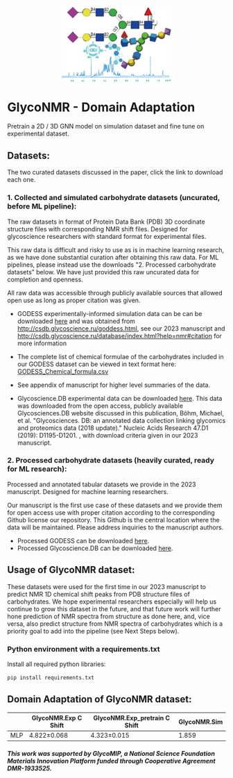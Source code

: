 <p align='center'>
  <img width='50%' src='GlycoNMR_logo.png' />
</p>

# GlycoNMR - Domain Adaptation

Pretrain a 2D / 3D GNN model on simulation dataset and fine tune on experimental dataset. 

## Datasets:

The two curated datasets discussed in the paper, click the link to download each one. 

### 1. Collected and simulated carbohydrate datasets (uncurated, before ML pipeline): 

The raw datasets in format of Protein Data Bank (PDB) 3D coordinate structure files with corresponding NMR shift files. Designed for glycoscience researchers with standard format for experimental files.

This raw data is difficult and risky to use as is in machine learning research, as we have done substantial curation after obtaining this raw data. For ML pipelines, please instead use the downloads "2. Processed carbohydrate datasets" below. We have just provided this raw uncurated data for completion and openness.

All raw data was accessible through publicly available sources that allowed open use as long as proper citation was given.

- GODESS experimentally-informed simulation data can be can be downloaded [here](https://drive.google.com/file/d/15qIixe-irZyJKzvuoINuK1-d53nC8Jyh/view?usp=sharing) and was obtained from http://csdb.glycoscience.ru/goddess.html, see our 2023 manuscript and http://csdb.glycoscience.ru/database/index.html?help=nmr#citation for more information <br />

- The complete list of chemical formulae of the carbohydrates included in our GODESS dataset can be viewed in text format here: [GODESS_Chemical_formula.csv](https://github.com/Cyrus9721/GlycoNMR/files/12384105/GODESS_Chemical_formula.csv)

- See appendix of manuscript for higher level summaries of the data.

- Glycoscience.DB experimental data can be downloaded [here](https://drive.google.com/file/d/1z6OMzvvALq8rOZBWAW5C9yBr_UBQ__ZT/view?usp=sharing). This data was downloaded from the open access, publicly available Glycosciences.DB website discussed in this publication, Böhm, Michael, et al. "Glycosciences. DB: an annotated data collection linking glycomics and proteomics data (2018 update)." Nucleic Acids Research 47.D1 (2019): D1195-D1201. , with download criteria given in our 2023 manuscript. <br />

### 2. Processed carbohydrate datasets (heavily curated, ready for ML research):

Processed and annotated tabular datasets we provide in the 2023 manuscript. Designed for machine learning researchers. 

Our manuscript is the first use case of these datasets and we provide them for open access use with proper citation according to the corresponding Github license our repository. This Github is the central location where the data will be maintained. Please address inquiries to the manuscript authors.

- Processed GODESS can be downloaded [here](https://drive.google.com/file/d/1rapUjHs0hhjNfsNMkap3bAdwdNPE2vXA/view?usp=sharing). <br />
- Processed Glycoscience.DB can be downloaded [here](https://drive.google.com/file/d/1z6OMzvvALq8rOZBWAW5C9yBr_UBQ__ZT/view?usp=sharing). <br />

## Usage of GlycoNMR dataset:

These datasets were used for the first time in our 2023 manuscript to predict NMR 1D chemical shift peaks from PDB structure files of carbohydrates. We hope experimental researchers especially will help us continue to grow this dataset in the future, and that future work will further hone prediction of NMR spectra from structure as done here, and, vice versa, also predict structure from NMR spectra of carbohydrates which is a priority goal to add into the pipeline (see Next Steps below).

### Python environment with a requirements.txt

Install all required python libraries:
```bash
pip install requirements.txt
```

## Domain Adaptation of GlycoNMR dataset:

|           | GlycoNMR.Exp C Shift | GlycoNMR.Exp_pretrain C Shift | GlycoNMR.Sim |
|-----------|----------------------|-------------------------------|--------------|
| MLP | 4.822±0.068          | 4.323±0.015                   | 1.859        |



##### This work was supported by GlycoMIP, a National Science Foundation Materials Innovation Platform funded through Cooperative Agreement DMR-1933525.
